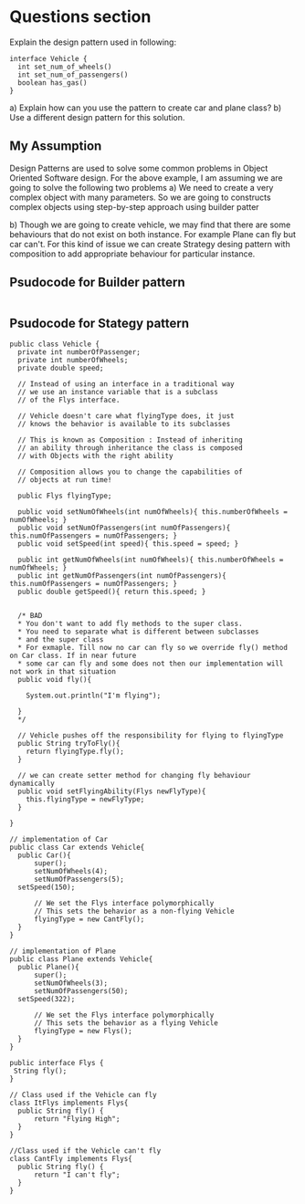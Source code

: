 # Questions section
Explain the design pattern used in following:
```
interface Vehicle {
  int set_num_of_wheels()
  int set_num_of_passengers()
  boolean has_gas()
}
```
a) Explain how can you use the pattern to create car and plane class?
b) Use a different design pattern for this solution.

## My Assumption
Design Patterns are used to solve some common problems in Object Oriented Software design.
For the above example, I am assuming we are going to solve the following two problems
  a) We need to create a very complex object with many parameters. 
    So we are going to constructs complex objects using step-by-step approach using builder patter
  
  b) Though we are going to create vehicle, we may find that there are some behaviours that do not exist on both instance. For example Plane can fly but car can't. For this kind of issue we can create Strategy desing pattern with composition to add appropriate behaviour for particular instance.


  ## Psudocode for Builder pattern
  ```

  ```

  ## Psudocode for Stategy pattern
  ```code
  public class Vehicle {
    private int numberOfPassenger;
    private int numberOfWheels;
    private double speed;
	
    // Instead of using an interface in a traditional way
    // we use an instance variable that is a subclass
    // of the Flys interface.
    
    // Vehicle doesn't care what flyingType does, it just
    // knows the behavior is available to its subclasses
    
    // This is known as Composition : Instead of inheriting
    // an ability through inheritance the class is composed
    // with Objects with the right ability
    
    // Composition allows you to change the capabilities of 
    // objects at run time!
    
    public Flys flyingType;
    
    public void setNumOfWheels(int numOfWheels){ this.numberOfWheels = numOfWheels; }
    public void setNumOfPassengers(int numOfPassengers){ this.numOfPassengers = numOfPassengers; }
    public void setSpeed(int speed){ this.speed = speed; }
    
    public int getNumOfWheels(int numOfWheels){ this.numberOfWheels = numOfWheels; }
    public int getNumOfPassengers(int numOfPassengers){ this.numOfPassengers = numOfPassengers; }
    public double getSpeed(){ return this.speed; }

        
    /* BAD
    * You don't want to add fly methods to the super class.
    * You need to separate what is different between subclasses
    * and the super class
    * For exmaple. Till now no car can fly so we override fly() method on Car class. If in near future
    * some car can fly and some does not then our implementation will not work in that situation
    public void fly(){
      
      System.out.println("I'm flying");
      
    }
    */
    
    // Vehicle pushes off the responsibility for flying to flyingType
    public String tryToFly(){
      return flyingType.fly();
    }
    
    // we can create setter method for changing fly behaviour dynamically
    public void setFlyingAbility(Flys newFlyType){
      this.flyingType = newFlyType;
    }
	
}

// implementation of Car
public class Car extends Vehicle{
	public Car(){
		super();
		setNumOfWheels(4);
		setNumOfPassengers(5);
    setSpeed(150);

		// We set the Flys interface polymorphically
		// This sets the behavior as a non-flying Vehicle
		flyingType = new CantFly();
	}
}

// implementation of Plane
public class Plane extends Vehicle{
	public Plane(){
		super();
		setNumOfWheels(3);
		setNumOfPassengers(50);
    setSpeed(322);

		// We set the Flys interface polymorphically
		// This sets the behavior as a flying Vehicle
		flyingType = new Flys();
	}
}

public interface Flys {
   String fly();
}

// Class used if the Vehicle can fly
class ItFlys implements Flys{
	public String fly() {
		return "Flying High";
	}
}

//Class used if the Vehicle can't fly
class CantFly implements Flys{
	public String fly() {
		return "I can't fly";
	}
}
```